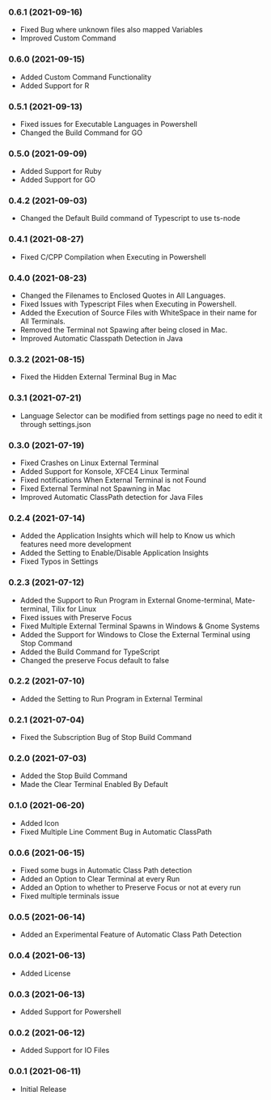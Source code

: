 ### 0.6.1 (2021-09-16)
* Fixed Bug where unknown files also mapped Variables
* Improved Custom Command

### 0.6.0 (2021-09-15)
* Added Custom Command Functionality
* Added Support for R

### 0.5.1 (2021-09-13)
* Fixed issues for Executable Languages in Powershell
* Changed the Build Command for GO

### 0.5.0 (2021-09-09)
* Added Support for Ruby
* Added Support for GO

### 0.4.2 (2021-09-03)
* Changed the Default Build command of Typescript to use ts-node

### 0.4.1 (2021-08-27)
* Fixed C/CPP Compilation when Executing in Powershell

### 0.4.0 (2021-08-23)
* Changed the Filenames to Enclosed Quotes in All Languages.
* Fixed Issues with Typescript Files when Executing in Powershell.
* Added the Execution of Source Files with WhiteSpace in their name for All Terminals.
* Removed the Terminal not Spawing after being closed in Mac.
* Improved Automatic Classpath Detection in Java

### 0.3.2 (2021-08-15)
* Fixed the Hidden External Terminal Bug in Mac

### 0.3.1 (2021-07-21)
* Language Selector can be modified from settings page no need to edit it through settings.json

### 0.3.0 (2021-07-19)
* Fixed Crashes on Linux External Terminal
* Added Support for Konsole, XFCE4 Linux Terminal
* Fixed notifications When External Terminal is not Found
* Fixed External Terminal not Spawning in Mac
* Improved Automatic ClassPath detection for Java Files

### 0.2.4 (2021-07-14)
* Added the Application Insights which will help to Know us which features need more development
* Added the Setting to Enable/Disable Application Insights
* Fixed Typos in Settings

### 0.2.3 (2021-07-12)
* Added the Support to Run Program in External Gnome-terminal, Mate-terminal, Tilix for Linux 
* Fixed issues with Preserve Focus
* Fixed Multiple External Terminal Spawns in Windows & Gnome Systems
* Added the Support for Windows to Close the External Terminal using Stop Command
* Added the Build Command for TypeScript
* Changed the preserve Focus default to false

### 0.2.2 (2021-07-10)
* Added the Setting to Run Program in External Terminal

### 0.2.1 (2021-07-04)
* Fixed the Subscription Bug of Stop Build Command

### 0.2.0 (2021-07-03)
* Added the Stop Build Command
* Made the Clear Terminal Enabled By Default

### 0.1.0 (2021-06-20)
* Added Icon
* Fixed Multiple Line Comment Bug in Automatic ClassPath

### 0.0.6 (2021-06-15)
* Fixed some bugs in Automatic Class Path detection
* Added an Option to Clear Terminal at every Run
* Added an Option to whether to Preserve Focus or not at every run
* Fixed multiple terminals issue

### 0.0.5 (2021-06-14)
* Added an Experimental Feature of Automatic Class Path Detection

### 0.0.4 (2021-06-13)
* Added License

### 0.0.3 (2021-06-13)
* Added Support for Powershell

### 0.0.2 (2021-06-12)
* Added Support for IO Files

### 0.0.1 (2021-06-11)
* Initial Release